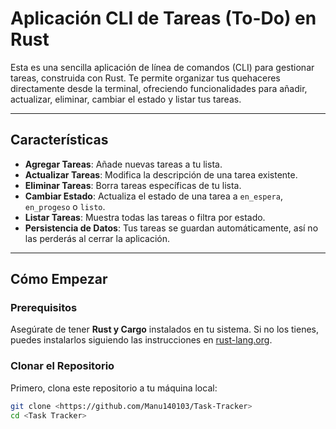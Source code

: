 # Aplicación CLI de Tareas (To-Do) en Rust

Esta es una sencilla aplicación de línea de comandos (CLI) para gestionar tareas, construida con Rust. Te permite organizar tus quehaceres directamente desde la terminal, ofreciendo funcionalidades para añadir, actualizar, eliminar, cambiar el estado y listar tus tareas.

---

## Características

* **Agregar Tareas**: Añade nuevas tareas a tu lista.
* **Actualizar Tareas**: Modifica la descripción de una tarea existente.
* **Eliminar Tareas**: Borra tareas específicas de tu lista.
* **Cambiar Estado**: Actualiza el estado de una tarea a `en_espera`, `en_progeso` o `listo`.
* **Listar Tareas**: Muestra todas las tareas o filtra por estado.
* **Persistencia de Datos**: Tus tareas se guardan automáticamente, así no las perderás al cerrar la aplicación.

---

## Cómo Empezar

### Prerequisitos

Asegúrate de tener **Rust y Cargo** instalados en tu sistema. Si no los tienes, puedes instalarlos siguiendo las instrucciones en [rust-lang.org](https://www.rust-lang.org/tools/install).

### Clonar el Repositorio

Primero, clona este repositorio a tu máquina local:

```bash
git clone <https://github.com/Manu140103/Task-Tracker>
cd <Task Tracker>